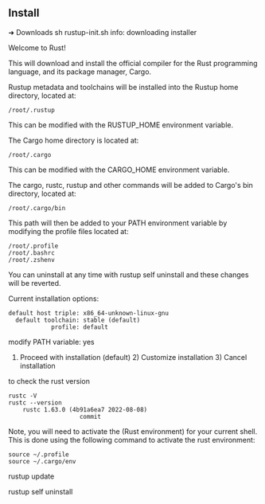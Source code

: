 ## Install

➜  Downloads sh rustup-init.sh
info: downloading installer

Welcome to Rust!

This will download and install the official compiler for the Rust
programming language, and its package manager, Cargo.

Rustup metadata and toolchains will be installed into the Rustup
home directory, located at:

    /root/.rustup

This can be modified with the RUSTUP_HOME environment variable.

The Cargo home directory is located at:

    /root/.cargo

This can be modified with the CARGO_HOME environment variable.

The cargo, rustc, rustup and other commands will be added to
Cargo's bin directory, located at:

    /root/.cargo/bin

This path will then be added to your PATH environment variable by
modifying the profile files located at:

    /root/.profile
    /root/.bashrc
    /root/.zshenv

You can uninstall at any time with rustup self uninstall and
these changes will be reverted.

Current installation options:


    default host triple: x86_64-unknown-linux-gnu
      default toolchain: stable (default)
                profile: default
   modify PATH variable: yes

1) Proceed with installation (default)
    2) Customize installation
    3) Cancel installation



to check the rust version

    rustc -V
    rustc --version
        rustc 1.63.0 (4b91a6ea7 2022-08-08)
                        commit


Note, you will need to activate the (Rust environment) for your current shell. This is done using the following command to activate the rust environment:

    source ~/.profile
    source ~/.cargo/env


rustup update

rustup self uninstall

## 



